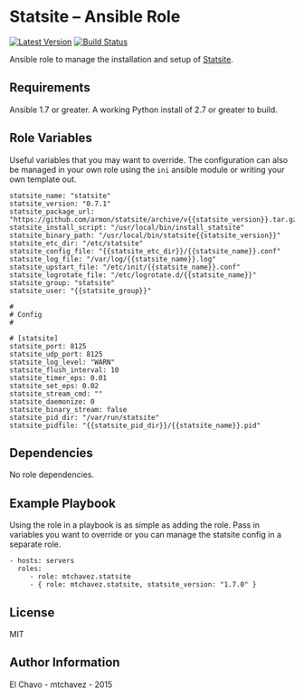 # Statsite – Ansible Role
[![Latest Version](http://img.shields.io/github/release/mtchavez/ansible-statsite.svg?style=flat-square)](https://github.com/mtchavez/ansible-statsite/releases)
[![Build Status](https://travis-ci.org/mtchavez/ansible-statsite.svg?branch=master)](https://travis-ci.org/mtchavez/ansible-statsite)


Ansible role to manage the installation and setup of [Statsite][1].

## Requirements

Ansible 1.7 or greater. A working Python install of 2.7 or greater to build.

## Role Variables

Useful variables that you may want to override. The configuration can also be
managed in your own role using the `ini` ansible module or writing your own
template out.

```
statsite_name: "statsite"
statsite_version: "0.7.1"
statsite_package_url: "https://github.com/armon/statsite/archive/v{{statsite_version}}.tar.gz"
statsite_install_script: "/usr/local/bin/install_statsite"
statsite_binary_path: "/usr/local/bin/statsite{{statsite_version}}"
statsite_etc_dir: "/etc/statsite"
statsite_config_file: "{{statsite_etc_dir}}/{{statsite_name}}.conf"
statsite_log_file: "/var/log/{{statsite_name}}.log"
statsite_upstart_file: "/etc/init/{{statsite_name}}.conf"
statsite_logrotate_file: "/etc/logrotate.d/{{statsite_name}}"
statsite_group: "statsite"
statsite_user: "{{statsite_group}}"

#
# Config
#

# [statsite]
statsite_port: 8125
statsite_udp_port: 8125
statsite_log_level: "WARN"
statsite_flush_interval: 10
statsite_timer_eps: 0.01
statsite_set_eps: 0.02
statsite_stream_cmd: ""
statsite_daemonize: 0
statsite_binary_stream: false
statsite_pid_dir: "/var/run/statsite"
statsite_pidfile: "{{statsite_pid_dir}}/{{statsite_name}}.pid"
```

## Dependencies

No role dependencies.

## Example Playbook

Using the role in a playbook is as simple as adding the role. Pass in variables
you want to override or you can manage the statsite config in a separate role.

    - hosts: servers
      roles:
         - role: mtchavez.statsite
         - { role: mtchavez.statsite, statsite_version: "1.7.0" }

## License

MIT

## Author Information

El Chavo - mtchavez - 2015

[1]: https://github.com/armon/statsite
